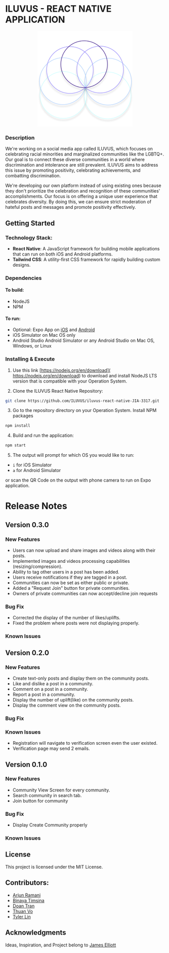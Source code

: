 # ILUVUS - REACT NATIVE APPLICATION

<p align="center">
<img src="./img/icon.png" width="300" height="auto" />
</p>

### Description

We're working on a social media app called ILUVUS, which focuses on celebrating racial minorities and marginalized communities like the LGBTQ+. Our goal is to connect these diverse communities in a world where discrimination and intolerance are still prevalent. ILUVUS aims to address this issue by promoting positivity, celebrating achievements, and combatting discrimination.

We're developing our own platform instead of using existing ones because they don't prioritize the celebration and recognition of these communities' accomplishments. Our focus is on offering a unique user experience that celebrates diversity. By doing this, we can ensure strict moderation of hateful posts and messages and promote positivity effectively.

## Getting Started

### Technology Stack:

- **React Native**: A JavaScript framework for building mobile applications that can run on both iOS and Android platforms.
- **Tailwind CSS**: A utility-first CSS framework for rapidly building custom designs.

### Dependencies

#### To build:
* NodeJS
* NPM

#### To run:
* Optional: Expo App on [iOS]( https://apps.apple.com/us/app/expo-go/id982107779) and [Android]( https://play.google.com/store/apps/details?id=host.exp.exponent&hl=en_US&gl=US&pli=1)
* iOS Simulator on Mac OS only
* Android Studio Android Simulator or any Android Studio on Mac OS, Windows, or Linux

### Installing & Execute

1. Use this link [https://nodejs.org/en/download]( https://nodejs.org/en/download) to download and install NodeJS LTS version that is compatible with your Operation System.

2. Clone the ILUVUS React Native Repository:
```bash
git clone https://github.com/ILUVUS/iluvus-react-native-JIA-3317.git
```

3. Go to the repository directory on your Operation System. Install NPM packages
```bash
npm install
```  

4. Build and run the application:
```bash
npm start
```

5. The output will prompt for which OS you would like to run:
* `i` for iOS Simulator
* `a` for Android Simulator

or scan the QR Code on the output with phone camera to run on Expo application.

# Release Notes

## Version 0.3.0

### New Features

- Users can now upload and share images and videos along with their posts.
- Implemented images and videos processing capabilities (resizing/compression).
- Ability to tag other users in a post has been added.
- Users receive notifications if they are tagged in a post.
- Communities can now be set as either public or private.
- Added a "Request Join" button for private communities.
- Owners of private communities can now accept/decline join requests

### Bug Fix

- Corrected the display of the number of likes/uplifts.
- Fixed the problem where posts were not displaying properly.

### Known Issues

## Version 0.2.0

### New Features

- Create text-only posts and display them on the community posts.
- Like and dislike a post in a community.
- Comment on a post in a community.
- Report a post in a community.
- Display the number of uplift(like) on the community posts.
- Display the comment view on the community posts.

### Bug Fix

### Known Issues

- Registration will navigate to verification screen even the user existed.
- Verification page may send 2 emails.

## Version 0.1.0

### New Features

- Community View Screen for every community.
- Search community in search tab.
- Join button for community

### Bug Fix

- Display Create Community properly

### Known Issues

## License

This project is licensed under the MIT License.

## Contributors:

- [Arjun Ramani](#)
- [Binaya Timsina](#)
- [Doan Tran](#)
- [Thuan Vo](#)
- [Tyler Lin](#)

## Acknowledgments

Ideas, Inspiration, and Project belong to [James Elliott](#)

